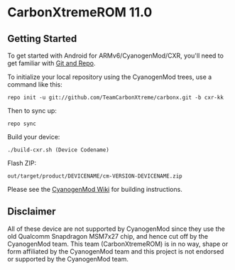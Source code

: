 CarbonXtremeROM 11.0
===========


Getting Started
---------------

To get started with Android for ARMv6/CyanogenMod/CXR, you'll need to get
familiar with [Git and Repo](http://source.android.com/source/developing.html).


To initialize your local repository using the CyanogenMod trees, use a command like this:


    repo init -u git://github.com/TeamCarbonXtreme/carbonx.git -b cxr-kk

Then to sync up:

    repo sync

Build your device:

    ./build-cxr.sh (Device Codename)

Flash ZIP:

    out/target/product/DEVICENAME/cm-VERSION-DEVICENAME.zip


Please see the [CyanogenMod Wiki](http://wiki.cyanogenmod.org/) for building instructions.

Disclaimer
--------

All of these device are not supported by CyanogenMod since they use the old Qualcomm
Snapdragon MSM7x27 chip, and hence cut off by the CyanogenMod team. This team (CarbonXtremeROM)
is in no way, shape or form affiliated by the CyanogenMod team and this project is not
endorsed or supported by the CyanogenMod team.

